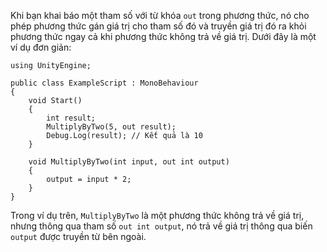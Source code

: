 Khi bạn khai báo một tham số với từ khóa `out` trong phương thức, nó cho phép phương thức gán giá trị cho tham số đó và truyền giá trị đó ra khỏi phương thức ngay cả khi phương thức không trả về giá trị. Dưới đây là một ví dụ đơn giản:

	using UnityEngine;
	
	public class ExampleScript : MonoBehaviour
	{
	    void Start()
	    {
	        int result;
	        MultiplyByTwo(5, out result);
	        Debug.Log(result); // Kết quả là 10
	    }
	
	    void MultiplyByTwo(int input, out int output)
	    {
	        output = input * 2;
	    }
	}

Trong ví dụ trên, `MultiplyByTwo` là một phương thức không trả về giá trị, nhưng thông qua tham số `out int output`, nó trả về giá trị thông qua biến `output` được truyền từ bên ngoài.